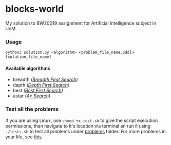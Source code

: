 # blocks-world
My solution to BW20019 assignment for Artificial Intelligence subject in UoM.

### Usage
`python3 solution.py <algorithm> <problem_file_name.pddl> [solution_file_name]`

#### Available algorithms
* breadth _([Breadth First Search](https://en.wikipedia.org/wiki/Breadth-first_search))_
* depth _([Depth First Search](https://en.wikipedia.org/wiki/Depth-first_search))_
* best _([Best First Search](https://en.wikipedia.org/wiki/Best-first_search))_
* astar _([A* Search](https://en.wikipedia.org/wiki/A*_search_algorithm))_

### Test all the problems
If you are using Linux, use `chmod +x test.sh` to give the script execution permissions, then navigate to it's location via terminal an run it using `./tests.sh` to test all problems under [problems](/problems) folder. For more problems in your life, see [this](http://www.cs.colostate.edu/meps/repository/aips2000.html#blocks).
